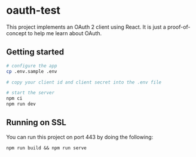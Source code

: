 # oauth-test
This project implements an OAuth 2 client using React. It is just a proof-of-concept to help me learn about OAuth.

## Getting started
```bash
# configure the app
cp .env.sample .env

# copy your client id and client secret into the .env file

# start the server
npm ci
npm run dev
```

## Running on SSL
You can run this project on port 443 by doing the following:
```
npm run build && npm run serve
```
